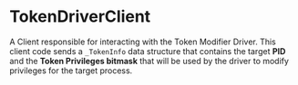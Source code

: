 # TokenDriverClient

A Client responsible for interacting with the Token Modifier Driver.
This client code sends a `_TokenInfo` data structure that contains the target **PID** and the **Token Privileges bitmask** that will be used by the driver to modify privileges for the target process. 
